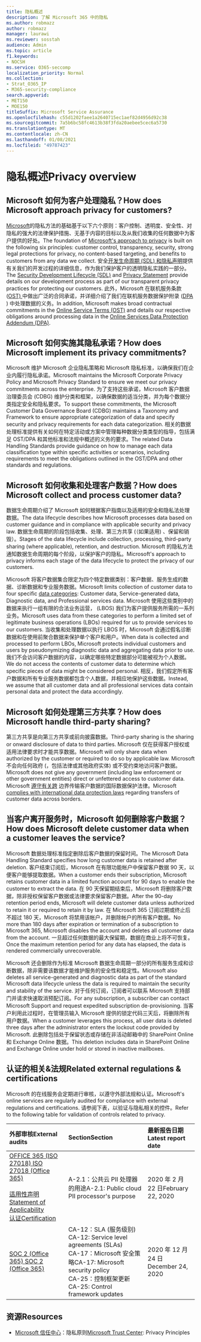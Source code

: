 ```yaml
---
title: 隐私概述
description: 了解 Microsoft 365 中的隐私
ms.author: robmazz
author: robmazz
manager: laurawi
ms.reviewer: sosstah
audience: Admin
ms.topic: article
f1.keywords:
- NOCSH
ms.service: O365-seccomp
localization_priority: Normal
ms.collection:
- Strat_O365_IP
- M365-security-compliance
search.appverid:
- MET150
- MOE150
titleSuffix: Microsoft Service Assurance
ms.openlocfilehash: c55d1202faee1a2640715ec1aef82d4956d92c38
ms.sourcegitcommit: 7a5b6bc58fc4613b38f3fda20aebee5cec6a5730
ms.translationtype: MT
ms.contentlocale: zh-CN
ms.lasthandoff: 01/08/2021
ms.locfileid: "49787423"
---
```

# <a name="privacy-overview"></a><span data-ttu-id="904ed-103">隐私概述</span><span class="sxs-lookup"><span data-stu-id="904ed-103">Privacy overview</span></span>

## <a name="how-does-microsoft-approach-privacy-for-customers"></a><span data-ttu-id="904ed-104">Microsoft 如何为客户处理隐私？</span><span class="sxs-lookup"><span data-stu-id="904ed-104">How does Microsoft approach privacy for customers?</span></span>

<span data-ttu-id="904ed-105">[Microsoft](https://privacy.microsoft.com/#whatinformationwecollectmodule)的隐私方法的基础基于以下六个原则：客户控制、透明度、安全性、对隐私的强大的法律保护措施、无基于内容的目标以及从我们收集的任何数据中为客户提供的好处。</span><span class="sxs-lookup"><span data-stu-id="904ed-105">The foundation of [Microsoft's approach to privacy](https://privacy.microsoft.com/#whatinformationwecollectmodule) is built on the following six principles: customer control, transparency, security, strong legal protections for privacy, no content-based targeting, and benefits to customers from any data we collect.</span></span> <span data-ttu-id="904ed-106">安全[开发生命周期 (SDL) ](https://www.microsoft.com/securityengineering/sdl/)[和隐私声明](https://privacy.microsoft.com/privacystatement)提供有关我们的开发过程的详细信息，作为我们保护客户的透明隐私实践的一部分。</span><span class="sxs-lookup"><span data-stu-id="904ed-106">The [Security Development Lifecycle (SDL)](https://www.microsoft.com/securityengineering/sdl/) and [Privacy Statement](https://privacy.microsoft.com/privacystatement) provide details on our development process as part of our transparent privacy practices for protecting our customers.</span></span> <span data-ttu-id="904ed-107">此外，Microsoft 在联机服务条款 ([OST) ](https://www.microsoft.com/licensing/product-licensing/products) 中做出广泛的合同承诺，并详细介绍了我们在联机服务数据保护附录 ([DPA ](https://www.microsoftvolumelicensing.com/DocumentSearch.aspx?Mode=3&DocumentTypeId=67)) 中处理数据的义务。</span><span class="sxs-lookup"><span data-stu-id="904ed-107">In addition, Microsoft makes broad contractual commitments in the [Online Service Terms (OST)](https://www.microsoft.com/licensing/product-licensing/products) and details our respective obligations around processing data in the [Online Services Data Protection Addendum (DPA)](https://www.microsoftvolumelicensing.com/DocumentSearch.aspx?Mode=3&DocumentTypeId=67).</span></span>

## <a name="how-does-microsoft-implement-its-privacy-commitments"></a><span data-ttu-id="904ed-108">Microsoft 如何实施其隐私承诺？</span><span class="sxs-lookup"><span data-stu-id="904ed-108">How does Microsoft implement its privacy commitments?</span></span>

<span data-ttu-id="904ed-109">Microsoft 维护 Microsoft 企业隐私策略和 Microsoft 隐私标准，以确保我们在企业内履行隐私承诺。</span><span class="sxs-lookup"><span data-stu-id="904ed-109">Microsoft maintains the Microsoft Corporate Privacy Policy and Microsoft Privacy Standard to ensure we meet our privacy commitments across the enterprise.</span></span> <span data-ttu-id="904ed-110">为了支持这些承诺，Microsoft 客户数据治理委员会 (CDBG) 维护分类和框架，以确保数据的适当分类，并为每个数据分类指定安全和隐私要求。</span><span class="sxs-lookup"><span data-stu-id="904ed-110">To support these commitments, the Microsoft Customer Data Governance Board (CDBG) maintains a Taxonomy and Framework to ensure appropriate categorization of data and specify security and privacy requirements for each data categorization.</span></span> <span data-ttu-id="904ed-111">相关的数据处理标准提供有关如何在特定活动或方案中管理每种数据分类类型的指导，包括满足 OST/DPA 和其他标准和法规中概述的义务的要求。</span><span class="sxs-lookup"><span data-stu-id="904ed-111">The related Data Handling Standards provide guidance on how to manage each data classification type within specific activities or scenarios, including requirements to meet the obligations outlined in the OST/DPA and other standards and regulations.</span></span>

## <a name="how-does-microsoft-collect-and-process-customer-data"></a><span data-ttu-id="904ed-112">Microsoft 如何收集和处理客户数据？</span><span class="sxs-lookup"><span data-stu-id="904ed-112">How does Microsoft collect and process customer data?</span></span>

<span data-ttu-id="904ed-113">数据生命周期介绍了 Microsoft 如何根据客户指南以及适用的安全和隐私法处理数据。</span><span class="sxs-lookup"><span data-stu-id="904ed-113">The data lifecycle describes how Microsoft processes data based on customer guidance and in compliance with applicable security and privacy law.</span></span> <span data-ttu-id="904ed-114">数据生命周期的阶段包括收集、处理、第三方共享 (（如果适用) 、保留和销毁）。</span><span class="sxs-lookup"><span data-stu-id="904ed-114">Stages of the data lifecycle include collection, processing, third-party sharing (where applicable), retention, and destruction.</span></span> <span data-ttu-id="904ed-115">Microsoft 的隐私方法通知数据生命周期的每个阶段，以保护客户的隐私。</span><span class="sxs-lookup"><span data-stu-id="904ed-115">Microsoft's approach to privacy informs each stage of the data lifecycle to protect the privacy of our customers.</span></span>

<span data-ttu-id="904ed-116">Microsoft 将客户数据集合限定为四[](https://www.microsoft.com/trust-center/privacy/customer-data-definitions?rtc=1)个特定数据类别：客户数据、服务生成的数据、诊断数据和专业服务数据。</span><span class="sxs-lookup"><span data-stu-id="904ed-116">Microsoft limits collection of customer data to four specific [data categories](https://www.microsoft.com/trust-center/privacy/customer-data-definitions?rtc=1): Customer data, Service-generated data, Diagnostic data, and Professional services data.</span></span> <span data-ttu-id="904ed-117">Microsoft 使用这些类别中的数据来执行一组有限的合法业务运营， (LBOS) 我们为客户提供服务所需的一系列业务。</span><span class="sxs-lookup"><span data-stu-id="904ed-117">Microsoft uses data from these categories to perform a limited set of legitimate business operations (LBOs) required for us to provide services to our customers.</span></span> <span data-ttu-id="904ed-118">当收集和处理数据以执行 LBOS 时，Microsoft 会通过假名诊断数据和在使用前聚合数据来保护单个客户和用户。</span><span class="sxs-lookup"><span data-stu-id="904ed-118">When data is collected and processed to perform LBOs, Microsoft protects individual customers and users by pseudonymizing diagnostic data and aggregating data prior to use.</span></span> <span data-ttu-id="904ed-119">我们不会访问客户数据的内容，以确定哪些特定数据部分可能被视为个人数据。</span><span class="sxs-lookup"><span data-stu-id="904ed-119">We do not access the contents of customer data to determine which specific pieces of data might be considered personal.</span></span> <span data-ttu-id="904ed-120">相反，我们假定所有客户数据和所有专业服务数据都包含个人数据，并相应地保护这些数据。</span><span class="sxs-lookup"><span data-stu-id="904ed-120">Instead, we assume that all customer data and all professional services data contain personal data and protect the data accordingly.</span></span>

## <a name="how-does-microsoft-handle-third-party-sharing"></a><span data-ttu-id="904ed-121">Microsoft 如何处理第三方共享？</span><span class="sxs-lookup"><span data-stu-id="904ed-121">How does Microsoft handle third-party sharing?</span></span>

<span data-ttu-id="904ed-122">第三方共享是向第三方共享或前向披露数据。</span><span class="sxs-lookup"><span data-stu-id="904ed-122">Third-party sharing is the sharing or onward disclosure of data to third parties.</span></span> <span data-ttu-id="904ed-123">Microsoft 仅在获得客户授权或适用法律要求时才能共享数据。</span><span class="sxs-lookup"><span data-stu-id="904ed-123">Microsoft will only share data when authorized by the customer or required to do so by applicable law.</span></span> <span data-ttu-id="904ed-124">Microsoft 不会向任何政府 (，包括法律或其他政府实体) 或不受约束地访问客户数据。</span><span class="sxs-lookup"><span data-stu-id="904ed-124">Microsoft does not give any government (including law enforcement or other government entities) direct or unfettered access to customer data.</span></span> <span data-ttu-id="904ed-125">Microsoft [遵守有关跨](https://www.microsoft.com/trust-center/privacy/data-location) 边界传输客户数据的国际数据保护法律。</span><span class="sxs-lookup"><span data-stu-id="904ed-125">Microsoft [complies with international data protection laws](https://www.microsoft.com/trust-center/privacy/data-location) regarding transfers of customer data across borders.</span></span>

## <a name="how-does-microsoft-delete-customer-data-when-a-customer-leaves-the-service"></a><span data-ttu-id="904ed-126">当客户离开服务时，Microsoft 如何删除客户数据？</span><span class="sxs-lookup"><span data-stu-id="904ed-126">How does Microsoft delete customer data when a customer leaves the service?</span></span>

<span data-ttu-id="904ed-127">Microsoft 数据处理标准指定删除后客户数据的保留时间。</span><span class="sxs-lookup"><span data-stu-id="904ed-127">The Microsoft Data Handling Standard specifies how long customer data is retained after deletion.</span></span> <span data-ttu-id="904ed-128">客户结束订阅后，Microsoft 在有限功能帐户中保留客户数据 90 天，以便客户能够提取数据。</span><span class="sxs-lookup"><span data-stu-id="904ed-128">When a customer ends their subscription, Microsoft retains customer data in a limited function account for 90 days to enable the customer to extract the data.</span></span> <span data-ttu-id="904ed-129">在 90 天保留期结束后，Microsoft 将删除客户数据，除非授权保留客户数据或法律要求保留客户数据。</span><span class="sxs-lookup"><span data-stu-id="904ed-129">After the 90-day retention period ends, Microsoft will delete customer data unless authorized to retain it or required to retain it by law.</span></span> <span data-ttu-id="904ed-130">在 Microsoft 365 订阅过期或终止后不超过 180 天，Microsoft 将禁用该帐户，并删除帐户的所有客户数据。</span><span class="sxs-lookup"><span data-stu-id="904ed-130">No more than 180 days after expiration or termination of a subscription to Microsoft 365, Microsoft disables the account and deletes all customer data from the account.</span></span> <span data-ttu-id="904ed-131">一旦超过任何数据的最大保留期，数据在商业上将不可恢复。</span><span class="sxs-lookup"><span data-stu-id="904ed-131">Once the maximum retention period for any data has elapsed, the data is rendered commercially unrecoverable.</span></span>

<span data-ttu-id="904ed-132">Microsoft 还会删除作为标准 Microsoft 数据生命周期一部分的所有服务生成和诊断数据，除非需要该数据才能维护服务的安全性和稳定性。</span><span class="sxs-lookup"><span data-stu-id="904ed-132">Microsoft also deletes all service-generated and diagnostic data as part of the standard Microsoft data lifecycle unless the data is required to maintain the security and stability of the service.</span></span> <span data-ttu-id="904ed-133">对于任何订阅，订阅者可以联系 Microsoft 支持部门并请求快速取消预配订阅。</span><span class="sxs-lookup"><span data-stu-id="904ed-133">For any subscription, a subscriber can contact Microsoft Support and request expedited subscription de-provisioning.</span></span> <span data-ttu-id="904ed-134">当客户利用此过程时，在管理员输入 Microsoft 提供的锁定代码三天后，将删除所有用户数据。</span><span class="sxs-lookup"><span data-stu-id="904ed-134">When a customer leverages this process, all user data is deleted three days after the administrator enters the lockout code provided by Microsoft.</span></span> <span data-ttu-id="904ed-135">此删除包括处于保留状态或存储在非活动邮箱中的 SharePoint Online 和 Exchange Online 数据。</span><span class="sxs-lookup"><span data-stu-id="904ed-135">This deletion includes data in SharePoint Online and Exchange Online under hold or stored in inactive mailboxes.</span></span>

## <a name="related-external-regulations--certifications"></a><span data-ttu-id="904ed-136">认证的相关&法规</span><span class="sxs-lookup"><span data-stu-id="904ed-136">Related external regulations & certifications</span></span>

<span data-ttu-id="904ed-137">Microsoft 的在线服务会定期进行审核，以遵守外部法规和认证。</span><span class="sxs-lookup"><span data-stu-id="904ed-137">Microsoft's online services are regularly audited for compliance with external regulations and certifications.</span></span> <span data-ttu-id="904ed-138">请参阅下表，以验证与隐私相关的控件。</span><span class="sxs-lookup"><span data-stu-id="904ed-138">Refer to the following table for validation of controls related to privacy.</span></span>

| <span data-ttu-id="904ed-139">**外部审核**</span><span class="sxs-lookup"><span data-stu-id="904ed-139">**External audits**</span></span> | <span data-ttu-id="904ed-140">**Section**</span><span class="sxs-lookup"><span data-stu-id="904ed-140">**Section**</span></span> | <span data-ttu-id="904ed-141">**最新报告日期**</span><span class="sxs-lookup"><span data-stu-id="904ed-141">**Latest report date**</span></span> |
|:--------------------|:------------|:-----------------------|  
| [<span data-ttu-id="904ed-142">OFFICE 365 (ISO 27018) </span><span class="sxs-lookup"><span data-stu-id="904ed-142">ISO 27018 (Office 365)</span></span>](https://servicetrust.microsoft.com/ViewPage/MSComplianceGuideV3?command=Download&downloadType=Document&downloadId=d7864d4f-e053-4cc4-a964-fa526d07c3be&tab=7027ead0-3d6b-11e9-b9e1-290b1eb4cdeb&docTab=7027ead0-3d6b-11e9-b9e1-290b1eb4cdeb_ISO_Reports) <br><br> [<span data-ttu-id="904ed-143">适用性声明</span><span class="sxs-lookup"><span data-stu-id="904ed-143">Statement of Applicability</span></span>](https://servicetrust.microsoft.com/ViewPage/MSComplianceGuide?command=Download&downloadType=Document&downloadId=8ee1e46b-2ada-4e7b-bb7d-4c55a8cb6fcd&docTab=4ce99610-c9c0-11e7-8c2c-f908a777fa4d_ISO_Reports) <br> [<span data-ttu-id="904ed-144">认证</span><span class="sxs-lookup"><span data-stu-id="904ed-144">Certification</span></span>](https://servicetrust.microsoft.com/ViewPage/MSComplianceGuideV3?command=Download&downloadType=Document&downloadId=43e89534-f48d-42ea-a7a7-3523ff516036&tab=7027ead0-3d6b-11e9-b9e1-290b1eb4cdeb&docTab=7027ead0-3d6b-11e9-b9e1-290b1eb4cdeb_ISO_Reports) | <span data-ttu-id="904ed-145">A-2.1：公共云 PII 处理器的用途</span><span class="sxs-lookup"><span data-stu-id="904ed-145">A-2.1: Public cloud PII processor's purpose</span></span> | <span data-ttu-id="904ed-146">2020 年 2 月 22 日</span><span class="sxs-lookup"><span data-stu-id="904ed-146">February 22, 2020</span></span> |
| [<span data-ttu-id="904ed-147">SOC 2 (Office 365) </span><span class="sxs-lookup"><span data-stu-id="904ed-147">SOC 2 (Office 365)</span></span>](https://servicetrust.microsoft.com/ViewPage/MSComplianceGuideV3?command=Download&downloadType=Document&downloadId=a73c1738-7892-42b7-acd3-87b6371c53f6&tab=7027ead0-3d6b-11e9-b9e1-290b1eb4cdeb&docTab=7027ead0-3d6b-11e9-b9e1-290b1eb4cdeb_SOC_%2F_SSAE_16_Reports) | <span data-ttu-id="904ed-148">CA-12：SLA (服务级别) </span><span class="sxs-lookup"><span data-stu-id="904ed-148">CA-12: Service level agreements (SLAs)</span></span> <br> <span data-ttu-id="904ed-149">CA-17：Microsoft 安全策略</span><span class="sxs-lookup"><span data-stu-id="904ed-149">CA-17: Microsoft security policy</span></span> <br> <span data-ttu-id="904ed-150">CA-25：控制框架更新</span><span class="sxs-lookup"><span data-stu-id="904ed-150">CA-25: Control framework updates</span></span> | <span data-ttu-id="904ed-151">2020 年 12 月 24 日</span><span class="sxs-lookup"><span data-stu-id="904ed-151">December 24, 2020</span></span> |

## <a name="resources"></a><span data-ttu-id="904ed-152">资源</span><span class="sxs-lookup"><span data-stu-id="904ed-152">Resources</span></span>

- <span data-ttu-id="904ed-153">[Microsoft 信任中心](https://www.microsoft.com/trust-center/privacy)：隐私原则</span><span class="sxs-lookup"><span data-stu-id="904ed-153">[Microsoft Trust Center](https://www.microsoft.com/trust-center/privacy): Privacy Principles</span></span>
